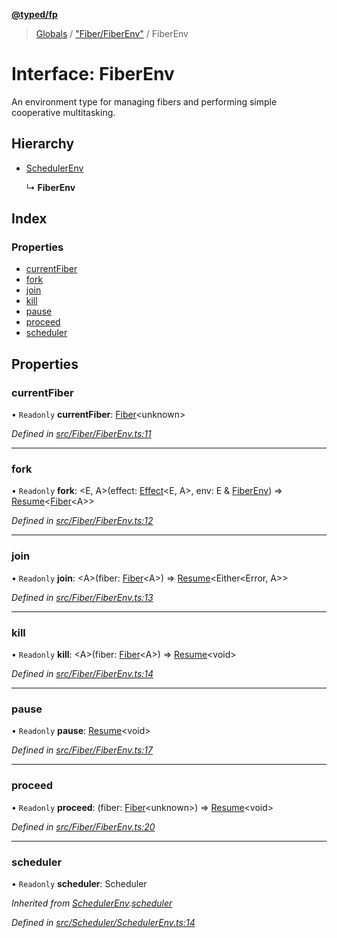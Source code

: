 **[@typed/fp](../README.md)**

> [Globals](../globals.md) / ["Fiber/FiberEnv"](../modules/_fiber_fiberenv_.md) / FiberEnv

# Interface: FiberEnv

An environment type for managing fibers and performing simple cooperative multitasking.

## Hierarchy

* [SchedulerEnv](_scheduler_schedulerenv_.schedulerenv.md)

  ↳ **FiberEnv**

## Index

### Properties

* [currentFiber](_fiber_fiberenv_.fiberenv.md#currentfiber)
* [fork](_fiber_fiberenv_.fiberenv.md#fork)
* [join](_fiber_fiberenv_.fiberenv.md#join)
* [kill](_fiber_fiberenv_.fiberenv.md#kill)
* [pause](_fiber_fiberenv_.fiberenv.md#pause)
* [proceed](_fiber_fiberenv_.fiberenv.md#proceed)
* [scheduler](_fiber_fiberenv_.fiberenv.md#scheduler)

## Properties

### currentFiber

• `Readonly` **currentFiber**: [Fiber](_fiber_fiber_.fiber.md)\<unknown>

*Defined in [src/Fiber/FiberEnv.ts:11](https://github.com/TylorS/typed-fp/blob/559f273/src/Fiber/FiberEnv.ts#L11)*

___

### fork

• `Readonly` **fork**: \<E, A>(effect: [Effect](../modules/_effect_effect_.effect.md)\<E, A>, env: E & [FiberEnv](_fiber_fiberenv_.fiberenv.md)) => [Resume](../modules/_resume_resume_.md#resume)\<[Fiber](_fiber_fiber_.fiber.md)\<A>>

*Defined in [src/Fiber/FiberEnv.ts:12](https://github.com/TylorS/typed-fp/blob/559f273/src/Fiber/FiberEnv.ts#L12)*

___

### join

• `Readonly` **join**: \<A>(fiber: [Fiber](_fiber_fiber_.fiber.md)\<A>) => [Resume](../modules/_resume_resume_.md#resume)\<Either\<Error, A>>

*Defined in [src/Fiber/FiberEnv.ts:13](https://github.com/TylorS/typed-fp/blob/559f273/src/Fiber/FiberEnv.ts#L13)*

___

### kill

• `Readonly` **kill**: \<A>(fiber: [Fiber](_fiber_fiber_.fiber.md)\<A>) => [Resume](../modules/_resume_resume_.md#resume)\<void>

*Defined in [src/Fiber/FiberEnv.ts:14](https://github.com/TylorS/typed-fp/blob/559f273/src/Fiber/FiberEnv.ts#L14)*

___

### pause

• `Readonly` **pause**: [Resume](../modules/_resume_resume_.md#resume)\<void>

*Defined in [src/Fiber/FiberEnv.ts:17](https://github.com/TylorS/typed-fp/blob/559f273/src/Fiber/FiberEnv.ts#L17)*

___

### proceed

• `Readonly` **proceed**: (fiber: [Fiber](_fiber_fiber_.fiber.md)\<unknown>) => [Resume](../modules/_resume_resume_.md#resume)\<void>

*Defined in [src/Fiber/FiberEnv.ts:20](https://github.com/TylorS/typed-fp/blob/559f273/src/Fiber/FiberEnv.ts#L20)*

___

### scheduler

• `Readonly` **scheduler**: Scheduler

*Inherited from [SchedulerEnv](_scheduler_schedulerenv_.schedulerenv.md).[scheduler](_scheduler_schedulerenv_.schedulerenv.md#scheduler)*

*Defined in [src/Scheduler/SchedulerEnv.ts:14](https://github.com/TylorS/typed-fp/blob/559f273/src/Scheduler/SchedulerEnv.ts#L14)*

